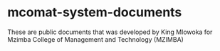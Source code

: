 # mcomat-system-documents
These are public documents that was developed by King Mlowoka for Mzimba College of Management and Technology (MZIMBA)
